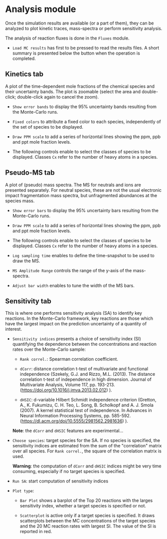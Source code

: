 # __Analysis__ module

Once the simulation results are available (or a part of them),
they can be analyzed to plot kinetic traces, mass-spectra or
perform sensitivity analysis. 

The analysis of reaction fluxes is done in the `Fluxes` module.

* `Load MC results` has first to be pressed to read the results files.
A short summary is presented below the button when the operation 
is completed.

## __Kinetics__ tab 

A plot of the time-dependent mole fractions 
of the chemical species and their uncertainty bands.
The plot is zoomable (select the area and double-click; 
double-click again to cancel the zoom).

* `Show error bands` to display the 95% uncertainty bands
resulting from the Monte-Carlo runs.
    
* `Fixed colors` to attribute a fixed color to each species,
independently of the set of species to be displayed.
    
* `Draw PPM scale` to add a series of horizontal lines showing 
the ppm, ppb and ppt mole fraction levels.
    
* The following controls enable to select the classes of
species to be displayed. Classes `Cx` refer to the number
of heavy atoms in a species.
    
## __Pseudo-MS__ tab

A plot of (pseudo) mass spectra. 
The MS for neutrals and ions are presented separately.
For neutral species, these are not the usual electronic impact
fragmentation mass spectra, but unfragmented abundances at the
species mass.

* `Show error bars` to display the 95% uncertainty bars
resulting from the Monte-Carlo runs.
    
* `Draw PPM scale` to add a series of horizontal lines showing 
the ppm, ppb and ppt mole fraction levels.

* The following controls enable to select the classes of
species to be displayed. Classes `Cx` refer to the number
of heavy atoms in a species.
    
* `Log sampling time` enables to define the time-snapshot
to be used to draw the MS.
    
* `MS Amplitude Range` controls the range of the y-axis 
of the mass-spectra.
    
* `Adjust bar width` enables to tune the width of the MS bars.
    
## __Sensitivity__ tab

This is where one performs sensitivity analysis (SA)
to identify key reactions. In the Monte-Carlo framework, key reactions
are those which have the largest impact on the prediction uncertainty
of a quantity of interest.

* `Sensitivity indices` presents a choice of  sensitivity index (SI)
quantifying the dependence between the concentrations and reaction 
rates over the Monte-Carlo sample:

    - `Rank correl.`: Spearman correlation coefficient.
     
    - `dCorr`: distance correlation t-test of multivariate 
    and functional independence (Szekely, G.J. and Rizzo, M.L. (2013). 
    The distance correlation t-test of independence in high dimension. 
    Journal of Multivariate Analysis, Volume 117, pp. 193-213.
    (https://doi.org/10.1016/j.jmva.2013.02.012) ).
    
    - `dHSIC`: d-variable Hilbert Schmidt independence criterion 
    (Gretton, A., K. Fukumizu, C. H. Teo, L. Song, B. Scholkopf 
    and A. J. Smola (2007). A kernel statistical test of independence. 
    In Advances in Neural Information Processing Systems, pp. 585-592.
    (https://dl.acm.org/doi/10.5555/2981562.2981636) ).
    
    __Note__: the `dCorr` and `dHSIC` features are experimental...
    
* `Choose species`: target species for the SA. 
If no species is specified, the sensitivity indices are estimated 
from the sum of the "correlation" matrix over all species. 
For `Rank correl.`, the square of the correlation matrix is used.

    __Warning__: the computation of `dCorr` and `dHSIC` indices might be very
    time consuming, especially if no target species is specified.

* `Run SA`: start computation of sensitivity indices
    
* `Plot type`: 
    
    - `Bar Plot` shows a barplot of the Top 20 reactions 
    with the larges sensitivity index, whether a target species
    is specified or not.
    
    - `Scatterplot` is active only if a target species is specified.
    It draws scatterplots between the MC concentrations of the
    target species and the 20 MC reaction rates with largest SI. 
    The value of the SI is reported in red.
    
    
